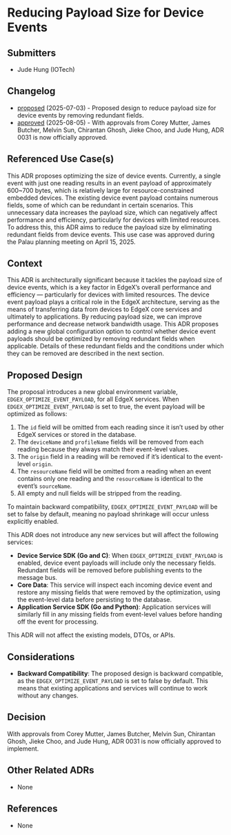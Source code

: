 # Reducing Payload Size for Device Events

## Submitters
- Jude Hung (IOTech)

## Changelog
<!--
List the changes to the document, incl. state, date, and PR URL.
State is one of: pending, approved, amended, deprecated.
Date is an ISO 8601 (YYYY-MM-DD) string.
PR is the pull request that submitted the change, including information such as the diff, contributors, and reviewers.

E.g.:
- [approved](URL of PR) (2022-04-01)
- [amended](URL of PR) (2022-05-01)
-->
- [proposed](https://github.com/edgexfoundry/edgex-docs/pull/1467) (2025-07-03) - Proposed design to reduce payload size for device events by removing redundant fields.
- [approved](https://github.com/edgexfoundry/edgex-docs/pull/1467) (2025-08-05) - With approvals from Corey Mutter, James Butcher, Melvin Sun, Chirantan Ghosh, Jieke Choo, and Jude Hung, ADR 0031 is now officially approved.
## Referenced Use Case(s)
This ADR proposes optimizing the size of device events. Currently, a single event with just one reading results in an event payload of approximately 600~700 bytes, which is relatively large for resource-constrained embedded devices.
The existing device event payload contains numerous fields, some of which can be redundant in certain scenarios. This unnecessary data increases the payload size, which can negatively affect performance and efficiency, particularly for devices with limited resources.
To address this, this ADR aims to reduce the payload size by eliminating redundant fields from device events. This use case was approved during the Palau planning meeting on April 15, 2025.

## Context
This ADR is architecturally significant because it tackles the payload size of device events, which is a key factor in EdgeX’s overall performance and efficiency — particularly for devices with limited resources.
The device event payload plays a critical role in the EdgeX architecture, serving as the means of transferring data from devices to EdgeX core services and ultimately to applications.
By reducing payload size, we can improve performance and decrease network bandwidth usage.
This ADR proposes adding a new global configuration option to control whether device event payloads should be optimized by removing redundant fields when applicable.
Details of these redundant fields and the conditions under which they can be removed are described in the next section.

## Proposed Design
The proposal introduces a new global environment variable, `EDGEX_OPTIMIZE_EVENT_PAYLOAD`, for all EdgeX services.
When `EDGEX_OPTIMIZE_EVENT_PAYLOAD` is set to true, the event payload will be optimized as follows:

1. The `id` field will be omitted from each reading since it isn’t used by other EdgeX services or stored in the database.
2. The `deviceName` and `profileName` fields will be removed from each reading because they always match their event-level values.
3. The `origin` field in a reading will be removed if it’s identical to the event-level `origin`. 
4. The `resourceName` field will be omitted from a reading when an event contains only one reading and the `resourceName` is identical to the event’s `sourceName`.
5. All empty and null fields will be stripped from the reading.

To maintain backward compatibility, `EDGEX_OPTIMIZE_EVENT_PAYLOAD` will be set to false by default, meaning no payload shrinkage will occur unless explicitly enabled.

This ADR does not introduce any new services but will affect the following services:

- **Device Service SDK (Go and C)**: When `EDGEX_OPTIMIZE_EVENT_PAYLOAD` is enabled, device event payloads will include only the necessary fields. Redundant fields will be removed before publishing events to the message bus.
- **Core Data**: This service will inspect each incoming device event and restore any missing fields that were removed by the optimization, using the event-level data before persisting to the database.
- **Application Service SDK (Go and Python)**: Application services will similarly fill in any missing fields from event-level values before handing off the event for processing.

This ADR will not affect the existing models, DTOs, or APIs.

## Considerations
<!--
Document alternatives, concerns, ancillary or related issues, questions that arose in debate of the ADR. Indicate if/how they were resolved or mollified.
-->
- **Backward Compatibility**: The proposed design is backward compatible, as the `EDGEX_OPTIMIZE_EVENT_PAYLOAD` is set to false by default. This means that existing applications and services will continue to work without any changes.

## Decision
<!--
Document any agreed upon important implementation detail, caveats, future considerations, remaining or deferred design issues.
Document any part of the requirements not satisfied by the proposed design.
-->
With approvals from Corey Mutter, James Butcher, Melvin Sun, Chirantan Ghosh, Jieke Choo, and Jude Hung, ADR 0031 is now officially approved to implement.

## Other Related ADRs
<!--
List any relevant ADRs - such as a design decision for a sub-component of a feature, a design deprecated as a result of this design, etc.

Format:
- [ADR Title](URL) - the relevance
-->
- None

## References
<!--
List additional references 

Format:
- [Title](URL)
-->
- None
